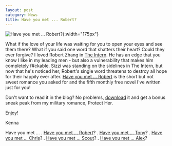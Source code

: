 ```yaml
---
layout: post
category: News
title: Have you met ... Robert?
---
```

![Have you met ... Robert?]({{site.baseurl}}/images/covers/have-you-met-robert.png#left-wrap){:width="175px"}

What if the love of your life was waiting for you to open your eyes and see them there?
What if you said one word that shatters their heart? Could they ever forgive?
I loved Robert Zhang in [The Intern](https://www.amazon.com/gp/product/B078ZW34LX/ "The Intern"). He has an edge that you know I like in my leading men - but also a vulnerability that makes him completely f#ckable. Sizzi was standing on the sidelines in The Intern, but now that he's noticed her, Robert's single word threatens to destroy all hope for their happily ever after. [Have you met ... Robert]({{site.baseurl}}/book-summary/have-you-met-robert) is the short but not sweet romance you asked for and the fifth monthly free novel I've written just for you! 

Don't want to read it in the blog? No problems, [download](https://dl.bookfunnel.com/vuut2dxeg0) it and get a bonus sneak peak from my military romance, Protect Her.

Enjoy!

Kenna

Have you met ...
. [Have you met ... Robert]({{site.baseurl}}/book-summary/have-you-met-robert)?
. [Have you met ... Tony]({{site.baseurl}}/book-summary/have-you-met-tony)?
. [Have you met ... Chris]({{site.baseurl}}/book-summary/have-you-met-chris)?
. [Have you met ... Scout]({{site.baseurl}}/book-summary/have-you-met-scout)?
. [Have you met ... Alex]({{site.baseurl}}/book-summary/have-you-met-alex)?